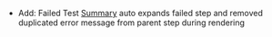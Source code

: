 * Add: Failed Test [Summary](report/introduction#failed-test-summary) auto expands failed step and removed duplicated error message from parent step during rendering